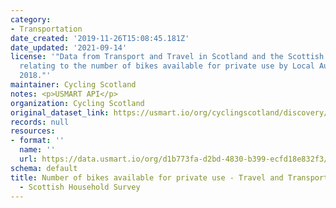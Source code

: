 ```yaml
---
category:
- Transportation
date_created: '2019-11-26T15:08:45.181Z'
date_updated: '2021-09-14'
license: '"Data from Transport and Travel in Scotland and the Scottish Household Survey
  relating to the number of bikes available for private use by Local Authority in
  2018."'
maintainer: Cycling Scotland
notes: <p>USMART API</p>
organization: Cycling Scotland
original_dataset_link: https://usmart.io/org/cyclingscotland/discovery/discovery-view-detail/e37ae792-6b5c-4a3f-9008-f550cac033fb
records: null
resources:
- format: ''
  name: ''
  url: https://data.usmart.io/org/d1b773fa-d2bd-4830-b399-ecfd18e832f3/resource?resourceGUID=66c2ca92-773a-40d0-bb28-0423e73fc59a
schema: default
title: Number of bikes available for private use - Travel and Transport Scotland 2018
  - Scottish Household Survey
---
```

